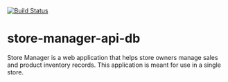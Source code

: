 [![Build Status](https://travis-ci.org/kelraf/store-manager-api-db.svg?branch=develop)](https://travis-ci.org/kelraf/store-manager-api-db)

# store-manager-api-db
Store Manager is a web application that helps store owners manage sales and product inventory records. This application is meant for use in a single store.
